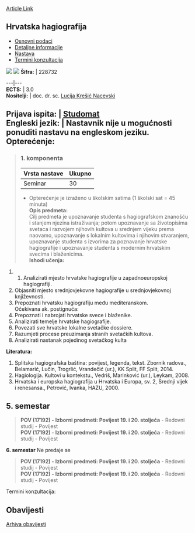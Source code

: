 [Article Link](https://www.fhs.hr/predmet/hrvhag)

## Hrvatska hagiografija
  * [Osnovni podaci](https://www.fhs.hr/predmet/hrvhag#v1id-523757_364641_1_0 "Osnovni podaci")
  * [Detaljne informacije](https://www.fhs.hr/predmet/hrvhag#v1id-523757_364641_1_1 "Detaljne informacije")
  * [Nastava](https://www.fhs.hr/predmet/hrvhag#v1id-523757_364641_1_2 "Nastava")
  * [Termini konzultacija](https://www.fhs.hr/predmet/hrvhag#v1id-523757_364641_1_3 "Termini konzultacija")


[![](https://www.fhs.hr/img/flags/gif/hr.gif)](https://www.fhs.hr/predmet/hrvhag) [![](https://www.fhs.hr/img/flags/gif/gb.gif)](https://www.fhs.hr/en/course/crohag)
**Šifra:** |  228732  
  
---|---  
**ECTS:** |  3.0   
**Nositelji:** |  doc. dr. sc. [Lucija Krešić Nacevski](https://www.fhs.hr/djelatnik/lucija.kresic_nacevski)   
  
**Prijava ispita:** |  [Studomat](http://www.isvu.hr/studomat)  
**Engleski jezik:** |  Nastavnik nije u mogućnosti ponuditi nastavu na engleskom jeziku.   
**Opterećenje:**  
---  
> ### 1. komponenta
> | Vrsta nastave | Ukupno  
> ---|---  
> Seminar | 30  
> * Opterećenje je izraženo u školskim satima (1 školski sat = 45 minuta)   
**Opis predmeta:**  
> Cilj predmeta je upoznavanje studenta s hagiografskom znanošću i stanjem njezina istraživanja; potom upoznavanje sa životopisima svetaca i razvojem njihovih kultova u srednjem vijeku prema naovamo, upoznavanje s lokalnim kultovima i njihovim stvaranjem, upoznavanje studenta s izvorima za poznavanje hrvatske hagiografije i upoznavanje studenta s modernim hrvatskim svecima i blaženicima.  
**Ishodi učenja:**  
  1. 1. Analizirati mjesto hrvatske hagiografije u zapadnoeuropskoj hagiografiji.  
2. Objasniti mjesto srednjovjekovne hagiografije u srednjovjekovnoj književnosti.  
3. Prepoznati hrvatsku hagiografiju među mediteranskom.   
Očekivana ak. postignuća:  
1. Prepoznati i nabrojati hrvatske svece i blaženike.   
2. Analizirati temelje hrvatske hagiografije.  
3. Povezati sve hrvatske lokalne svetačke dossiere.  
4. Razumjeti procese preuzimanja stranih svetačkih kultova.  
5. Analizirati nastanak pojedinog svetačkog kulta

  
**Literatura:**  
  1. Splitska hagiografska baština: povijest, legenda, tekst. Zbornik radova., Belamarić, Lučin, Trogrlić, Vrandečić (ur.), KK Split, FF Split, 2014. 
  2. Hagiologija. Kultovi u kontekstu., Vedriš, Marinković (ur.), Leykam, 2008. 
  3. Hrvatska i europska hagiografija u Hrvatska i Europa, sv. 2, Srednji vijek i renesansa., Petrović, Ivanka, HAZU, 2000. 

  
**5. semestar**  
---  
> **POV (17192) - Izborni predmeti: Povijest 19. i 20. stoljeća** - Redovni studij - Povijest  
>  **POV (17192) - Izborni predmeti: Povijest 19. i 20. stoljeća** - Redovni studij - Povijest  
>   
  
**6. semestar** Ne predaje se  
> **POV (17192) - Izborni predmeti: Povijest 19. i 20. stoljeća** - Redovni studij - Povijest  
>  **POV (17192) - Izborni predmeti: Povijest 19. i 20. stoljeća** - Redovni studij - Povijest  
>   
Termini konzultacija: 


## Obavijesti
[Arhiva obavijesti](https://www.fhs.hr/predmet/hrvhag?@=21g9w#news_121396 "Arhiva obavijesti")
